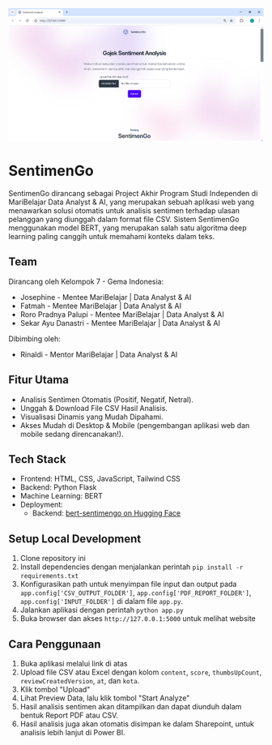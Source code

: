 ![SentimenGo Website](./static/images/mockup.png)

# SentimenGo

SentimenGo dirancang sebagai Project Akhir Program Studi Independen di MariBelajar Data Analyst & AI, yang merupakan sebuah aplikasi web yang menawarkan solusi otomatis untuk analisis sentimen terhadap ulasan pelanggan yang diunggah dalam format file CSV. Sistem SentimenGo menggunakan model BERT, yang merupakan salah satu algoritma deep learning paling canggih untuk memahami konteks dalam teks.

## Team

Dirancang oleh Kelompok 7 - Gema Indonesia:

- Josephine - Mentee MariBelajar | Data Analyst & AI
- Fatmah - Mentee MariBelajar | Data Analyst & AI
- Roro Pradnya Palupi - Mentee MariBelajar | Data Analyst & AI
- Sekar Ayu Danastri - Mentee MariBelajar | Data Analyst & AI

Dibimbing oleh:

- Rinaldi - Mentor MariBelajar | Data Analyst & AI

## Fitur Utama

- Analisis Sentimen Otomatis (Positif, Negatif, Netral).
- Unggah & Download File CSV Hasil Analisis.
- Visualisasi Dinamis yang Mudah Dipahami.
- Akses Mudah di Desktop & Mobile (pengembangan aplikasi web dan mobile sedang direncanakan!).

## Tech Stack

- Frontend: HTML, CSS, JavaScript, Tailwind CSS
- Backend: Python Flask
- Machine Learning: BERT
- Deployment:
  - Backend: [bert-sentimengo on Hugging Face](https://huggingface.co/josephine-huggingface/bert-sentimengo)

## Setup Local Development

1. Clone repository ini
2. Install dependencies dengan menjalankan perintah `pip install -r requirements.txt`
3. Konfigurasikan path untuk menyimpan file input dan output pada `app.config['CSV_OUTPUT_FOLDER']`, `app.config['PDF_REPORT_FOLDER']`, `app.config['INPUT_FOLDER']` di dalam file `app.py`.
4. Jalankan aplikasi dengan perintah `python app.py`
5. Buka browser dan akses `http://127.0.0.1:5000` untuk melihat website

## Cara Penggunaan

1. Buka aplikasi melalui link di atas
2. Upload file CSV atau Excel dengan kolom `content`, `score`, `thumbsUpCount`, `reviewCreatedVersion`, `at`, dan `kota`.
3. Klik tombol "Upload"
4. Lihat Preview Data, lalu klik tombol "Start Analyze"
5. Hasil analisis sentimen akan ditampilkan dan dapat diunduh dalam bentuk Report PDF atau CSV.
6. Hasil analisis juga akan otomatis disimpan ke dalam Sharepoint, untuk analisis lebih lanjut di Power BI.

